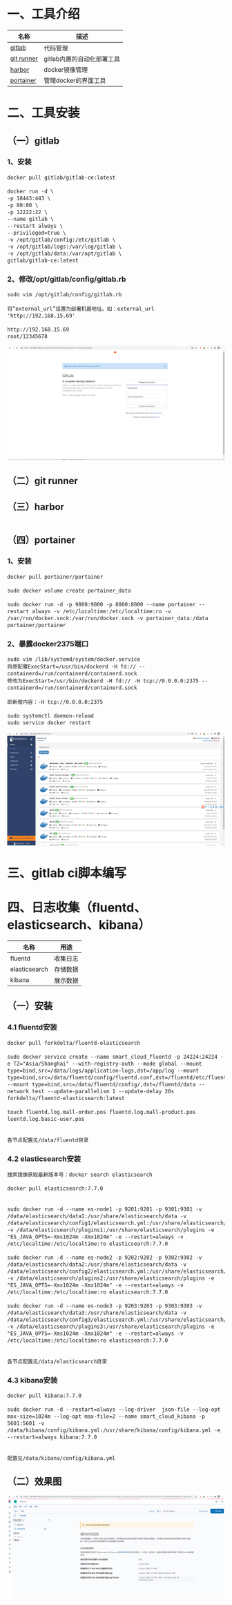 # 一、工具介绍

名称 | 描述
---|---
[gitlab](https://about.gitlab.com/) | 代码管理
[git runner](https://docs.gitlab.com/runner/) | gitlab内置的自动化部署工具
[harbor](https://github.com/goharbor/harbor) | docker镜像管理
[portainer](https://www.portainer.io/) | 管理docker的界面工具

# 二、工具安装
## （一）gitlab
### 1、安装
```
docker pull gitlab/gitlab-ce:latest

docker run -d \
-p 18443:443 \
-p 80:80 \
-p 12222:22 \
--name gitlab \
--restart always \
--privileged=true \
-v /opt/gitlab/config:/etc/gitlab \
-v /opt/gitlab/logs:/var/log/gitlab \
-v /opt/gitlab/data:/var/opt/gitlab \
gitlab/gitlab-ce:latest
```
### 2、修改/opt/gitlab/config/gitlab.rb
```
sudo vim /opt/gitlab/config/gitlab.rb

将“external_url”设置为部署机器地址。如：external_url 'http://192.168.15.69'

http://192.168.15.69
root/12345678
```
![](images/gitlab.png)

## （二）git runner


## （三）harbor
```

```

## （四）portainer
### 1、安装
```
docker pull portainer/portainer

sudo docker volume create portainer_data

sudo docker run -d -p 9000:9000 -p 8000:8000 --name portainer --restart always -v /etc/localtime:/etc/localtime:ro -v /var/run/docker.sock:/var/run/docker.sock -v portainer_data:/data portainer/portainer
```
### 2、暴露docker2375端口
```
sudo vim /lib/systemd/system/docker.service
将原配置ExecStart=/usr/bin/dockerd -H fd:// --containerd=/run/containerd/containerd.sock
修改为ExecStart=/usr/bin/dockerd -H fd:// -H tcp://0.0.0.0:2375 --containerd=/run/containerd/containerd.sock

即新增内容：-H tcp://0.0.0.0:2375

sudo systemctl daemon-reload
sudo service docker restart
```
![](images/portainer.png)

# 三、gitlab ci脚本编写

# 四、日志收集（fluentd、elasticsearch、kibana）

名称 | 用途
---|---
fluentd | 收集日志
elasticsearch | 存储数据
kibana | 展示数据

## （一）安装 
### 4.1 fluentd安装
```
docker pull forkdelta/fluentd-elasticsearch

sudo docker service create --name smart_cloud_fluentd -p 24224:24224 -e TZ="Asia/Shanghai" --with-registry-auth --mode global --mount type=bind,src=/data/logs/application-logs,dst=/app/log --mount type=bind,src=/data/fluentd/config/fluentd.conf,dst=/fluentd/etc/fluent.conf --mount type=bind,src=/data/fluentd/config/,dst=/fluentd/data --network test --update-parallelism 1 --update-delay 20s forkdelta/fluentd-elasticsearch:latest

touch fluentd.log.mall-order.pos fluentd.log.mall-product.pos luentd.log.basic-user.pos


各节点配置见/data/fluentd目录
```

### 4.2 elasticsearch安装
```
搜索镜像获取最新版本号：docker search elasticsearch

docker pull elasticsearch:7.7.0


sudo docker run -d --name es-node1 -p 9201:9201 -p 9301:9301 -v /data/elasticsearch/data1:/usr/share/elasticsearch/data -v /data/elasticsearch/config1/elasticsearch.yml:/usr/share/elasticsearch/config/elasticsearch.yml -v /data/elasticsearch/plugins1:/usr/share/elasticsearch/plugins -e "ES_JAVA_OPTS=-Xms1024m -Xmx1024m" -e --restart=always -v /etc/localtime:/etc/localtime:ro elasticsearch:7.7.0

sudo docker run -d --name es-node2 -p 9202:9202 -p 9302:9302 -v /data/elasticsearch/data2:/usr/share/elasticsearch/data -v /data/elasticsearch/config2/elasticsearch.yml:/usr/share/elasticsearch/config/elasticsearch.yml -v /data/elasticsearch/plugins2:/usr/share/elasticsearch/plugins -e "ES_JAVA_OPTS=-Xms1024m -Xmx1024m" -e --restart=always -v /etc/localtime:/etc/localtime:ro elasticsearch:7.7.0

sudo docker run -d --name es-node3 -p 9203:9203 -p 9303:9303 -v /data/elasticsearch/data3:/usr/share/elasticsearch/data -v /data/elasticsearch/config3/elasticsearch.yml:/usr/share/elasticsearch/config/elasticsearch.yml -v /data/elasticsearch/plugins3:/usr/share/elasticsearch/plugins -e "ES_JAVA_OPTS=-Xms1024m -Xmx1024m" -e --restart=always -v /etc/localtime:/etc/localtime:ro elasticsearch:7.7.0


各节点配置见/data/elasticsearch目录
```

### 4.3 kibana安装
```
docker pull kibana:7.7.0

sudo docker run -d --restart=always --log-driver  json-file --log-opt max-size=1024m --log-opt max-file=2 --name smart_cloud_kibana -p 5601:5601 -v /data/kibana/config/kibana.yml:/usr/share/kibana/config/kibana.yml -e --restart=always kibana:7.7.0 


配置见/data/kibana/config/kibana.yml
```

## （二）效果图
![](images/efk.png)
